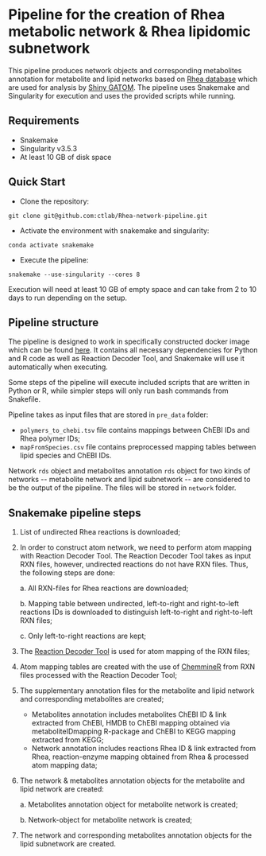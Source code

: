 # Pipeline for the creation of Rhea metabolic network & Rhea lipidomic subnetwork

This pipeline produces network objects and corresponding metabolites annotation for metabolite 
and lipid networks based on [Rhea database](https://www.rhea-db.org) which are used for analysis by 
[Shiny GATOM](https://artyomovlab.wustl.edu/shiny/gatom). The pipeline uses Snakemake and Singularity 
for execution and uses the provided scripts while running.


## Requirements

* Snakemake 
* Singularity v3.5.3
* At least 10 GB of disk space 


## Quick Start

* Clone the repository:

```git clone git@github.com:ctlab/Rhea-network-pipeline.git```

* Activate the environment with snakemake and singularity:

```conda activate snakemake```

* Execute the pipeline:

```snakemake --use-singularity --cores 8```

Execution will need at least 10 GB of empty space and can take from 2 to 10 
days to run depending on the setup.


## Pipeline structure

The pipeline is designed to work in specifically constructed docker image which can
be found [here](https://hub.docker.com/repository/docker/mariaembio/python3.9_r4.0_java11_v2).
It contains all necessary dependencies for Python and R code as well as Reaction Decoder Tool,
and Snakemake will use it automatically when executing.

Some steps of the pipeline will execute included scripts that are written in Python or R, 
while simpler steps will only run bash commands from Snakefile. 

Pipeline takes as input files that are stored in `pre_data` folder:
* `polymers_to_chebi.tsv` file contains mappings between ChEBI IDs and Rhea polymer IDs;
* `mapFromSpecies.csv` file contains preprocessed mapping tables between lipid species and 
ChEBI IDs.

Network `rds` object and metabolites annotation `rds` object for two kinds of networks 
-- metabolite network and lipid subnetwork -- are considered to be the output of the pipeline. 
The files will be stored in `network` folder.


## Snakemake pipeline steps

1. List of undirected Rhea reactions is downloaded;
2. In order to construct atom network, we need to perform atom mapping with Reaction Decoder Tool.
The Reaction Decoder Tool takes as input RXN files, however, undirected reactions do not have RXN files. 
Thus, the following steps are done:

    a. All RXN-files for Rhea reactions are downloaded;

    b. Mapping table between undirected, left-to-right and right-to-left reactions IDs is downloaded to 
distinguish left-to-right and right-to-left RXN files;

    c. Only left-to-right reactions are kept;
3. The [Reaction Decoder Tool](https://github.com/asad/ReactionDecoder) is used for atom mapping of 
the RXN files;
4. Atom mapping tables are created with the use of 
[ChemmineR](https://www.bioconductor.org/packages/release/bioc/html/ChemmineR.html) 
from RXN files processed with the Reaction Decoder Tool;
5. The supplementary annotation files for the metabolite and lipid network and corresponding 
metabolites are created;
    - Metabolites annotation includes metabolites ChEBI ID & link extracted from ChEBI, 
   HMDB to ChEBI mapping obtained via metaboliteIDmapping R-package and ChEBI to KEGG mapping 
   extracted from KEGG;
    - Network annotation includes reactions Rhea ID & link extracted from Rhea, 
   reaction-enzyme mapping obtained from Rhea & processed atom mapping data;
6. The network & metabolites annotation objects for the metabolite and lipid network are created:

    a. Metabolites annotation object for metabolite network is created;

    b. Network-object for metabolite network is created;
7. The network and corresponding metabolites annotation objects for the lipid subnetwork are created.
